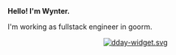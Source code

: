 <div>
  <strong> Hello! I'm Wynter. </strong>
  
  I'm working as fullstack engineer in goorm.
  
  <div align="center">
  <a href="https://9oormthon.goorm.io">
    <img src="https://goormthon-badge.minung.dev/badge.svg?text=구름톤멘토&speed=1" alt="dday-widget.svg" loading="lazy" />
  </a>
</div>
</div>
